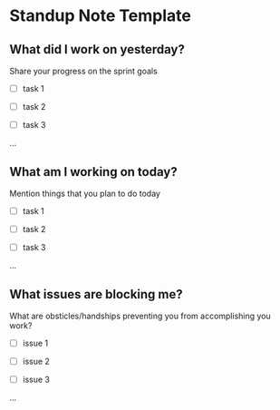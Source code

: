 # Standup Note Template

## What did I work on yesterday?
Share your progress on the sprint goals
- [ ] task 1 
- [ ] task 2
- [ ] task 3


...

## What am I working on today?
Mention things that you plan to do today
- [ ] task 1 
- [ ] task 2
- [ ] task 3


...

## What issues are blocking me?
What are obsticles/handships preventing you from accomplishing you work?
- [ ] issue 1 
- [ ] issue 2
- [ ] issue 3


...
